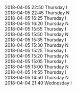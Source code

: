 2018-04-05 22:50 Thursday  I  
2018-04-05 22:45 Thursday  N  
2018-04-05 16:25 Thursday  I  
2018-04-05 16:20 Thursday  N  
2018-04-05 15:55 Thursday  I  
2018-04-05 15:50 Thursday  N  
2018-04-05 15:35 Thursday  I  
2018-04-05 15:30 Thursday  N  
2018-04-05 15:25 Thursday  I  
2018-04-05 15:20 Thursday  N  
2018-04-05 15:05 Thursday  I  
2018-04-05 15:00 Thursday  N  
2018-04-05 14:55 Thursday  I  
2018-04-05 14:50 Thursday  N  
2018-04-04 21:40 Wednesday  I  
